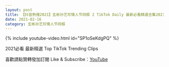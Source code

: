 ```yaml
---
layout: post
title: 【抖音熱搜2021】玄彬孙艺珍情人节同框 2 TikTok Daily 最新必看精選合集2021 02 16
date: 2021-02-16
category: 玄彬孙艺珍情人节同框
---
```


{% include youtube-video.html id="SP1oSeKdgPQ" %}

2021必看 最新精選 Top TikTok Trending Clips

喜歡請點贊轉發加訂閱 Like & Subscribe：[YouTube](https://www.youtube.com/channel/UCAoR7VcanIPd04uEq_GIylA/videos)

